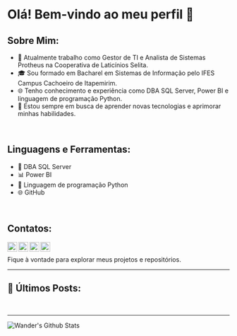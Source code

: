 # Olá! Bem-vindo ao meu perfil 👋

## Sobre Mim:
- 🔭 Atualmente trabalho como Gestor de TI e Analista de Sistemas Protheus na Cooperativa de Laticínios Selita.
- 🎓 Sou formado em Bacharel em Sistemas de Informação pelo IFES Campus Cachoeiro de Itapemirim.
- 🌐 Tenho conhecimento e experiência como DBA SQL Server, Power BI e linguagem de programação Python.
- 🚀 Estou sempre em busca de aprender novas tecnologias e aprimorar minhas habilidades.
<br />

## Linguagens e Ferramentas:
- 💾 DBA SQL Server
- 📊 Power BI
- 🐍 Linguagem de programação Python
- 🌐 GitHub
<br />

## Contatos:
[<img align="left" alt="wvdomingos | Home" width="22px" src="https://img.icons8.com/ios/250/FFFFFF/home.png" />](https://linktr.ee/wvdomingos)
[<img align="left" alt="wvdomingos | Linkedin" width="22px" src="https://img.icons8.com/ios/250/FFFFFF/linkedin.png" />](https://www.linkedin.com/in/wandervilhalvadomingos/)
[<img align="left" alt="wvdomingos | Instagram" width="22px" src="https://img.icons8.com/ios/250/FFFFFF/instagram-new.png" />](https://www.instagram.com/vilhalvadomingos/)
[<img align="left" alt="wvdomingos | Youtube" width="22px" src="https://img.icons8.com/ios/250/FFFFFF/youtube-play.png" />](https://www.youtube.com/channel/UCv3-FH7FLH0NrMH872H3lSQ)
<br />

Fique à vontade para explorar meus projetos e repositórios. 
<br />

---
## 📕 Últimos Posts:
<!-- BLOG-POST-LIST:START -->
<!-- BLOG-POST-LIST:END -->
<br />

---
<img align="left" alt="Wander's Github Stats" src="https://github-readme-stats.vercel.app/api?username=wvdomingos&show_icons=true&hide_border=true" />
<br />
